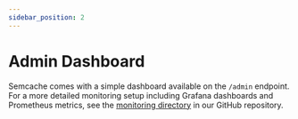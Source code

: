 ```yaml
---
sidebar_position: 2
---
```


# Admin Dashboard

Semcache comes with a simple dashboard available on the `/admin` endpoint. For a more detailed monitoring setup including Grafana dashboards and Prometheus metrics, see the [monitoring directory](https://github.com/sensoris/semcache/tree/main/monitoring) in our GitHub repository.